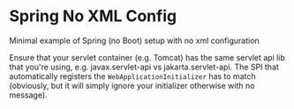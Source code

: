 # Spring No XML Config

Minimal example of Spring (no Boot) setup with no xml configuration 

Ensure that your servlet container (e.g. Tomcat) has the same servlet api lib
that you're using, e.g. javax.servlet-api vs jakarta.servlet-api. The SPI
that automatically registers the `WebApplicationInitializer` has to match
(obviously, but it will simply ignore your initializer otherwise with no message).
